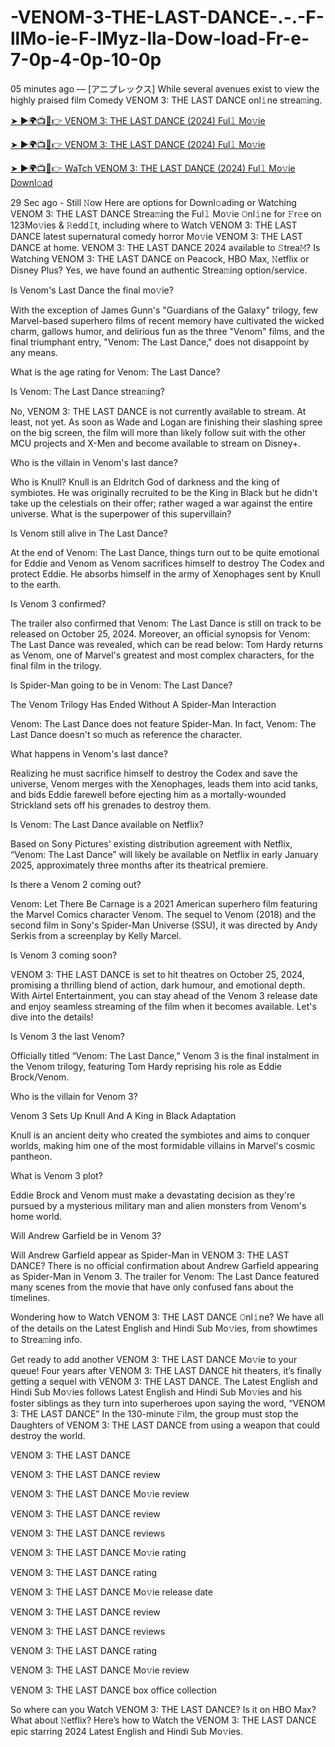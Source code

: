 # -VENOM-3-THE-LAST-DANCE-.-.-F-llMo-ie-F-lMyz-lla-Dow-load-Fr-e-7-0p-4-0p-10-0p


05 minutes ago — [アニプレックス] While several avenues exist to view the highly praised film Comedy VENOM 3: THE LAST DANCE onl𝚒ne strea𝚖ing.

[➤ ►🌍📺📱👉 VENOM 3: THE LAST DANCE (2024) Ful𝚕 Mo𝚟ie](https://filmsfree.xyz/en)

[➤ ►🌍📺📱👉 VENOM 3: THE LAST DANCE (2024) Ful𝚕 Mo𝚟ie](https://www.reddit.com/r/moviecampass/wiki/index)

[➤ ►🌍📺📱👉 WaTch VENOM 3: THE LAST DANCE (2024) Ful𝚕 Mo𝚟ie Downl𝚘ad](https://www.reddit.com/r/moviecampass/wiki/index)

29 Sec ago - Still 𝙽ow Here are options for Downl𝚘ading or Watching VENOM 3: THE LAST DANCE Strea𝚖ing the Ful𝚕 Mo𝚟ie 𝙾nl𝚒ne for 𝙵r𝚎e on 123Mo𝚟ies & 𝚁edd𝙸t, including where to Watch VENOM 3: THE LAST DANCE latest supernatural comedy horror Mo𝚟ie VENOM 3: THE LAST DANCE at home. VENOM 3: THE LAST DANCE 2024 available to 𝚂trea𝙼? Is Watching VENOM 3: THE LAST DANCE on Peacock, HBO Max, 𝙽etflix or Disney Plus? Yes, we have found an authentic Strea𝚖ing option/service.

Is Venom's Last Dance the final mo𝚟ie?

With the exception of James Gunn's "Guardians of the Galaxy" trilogy, few Marvel-based superhero films of recent memory have cultivated the wicked charm, gallows humor, and delirious fun as the three "Venom" films, and the final triumphant entry, "Venom: The Last Dance," does not disappoint by any means.

What is the age rating for Venom: The Last Dance?

Is Venom: The Last Dance strea𝚖ing?

No, VENOM 3: THE LAST DANCE is not currently available to stream. At least, not yet. As soon as Wade and Logan are finishing their slashing spree on the big screen, the film will more than likely follow suit with the other MCU projects and X-Men and become available to stream on Disney+.

Who is the villain in Venom's last dance?

Who is Knull? Knull is an Eldritch God of darkness and the king of symbiotes. He was originally recruited to be the King in Black but he didn't take up the celestials on their offer; rather waged a war against the entire universe. What is the superpower of this supervillain?

Is Venom still alive in The Last Dance?

At the end of Venom: The Last Dance, things turn out to be quite emotional for Eddie and Venom as Venom sacrifices himself to destroy The Codex and protect Eddie. He absorbs himself in the army of Xenophages sent by Knull to the earth.

Is Venom 3 confirmed?

The trailer also confirmed that Venom: The Last Dance is still on track to be released on October 25, 2024. Moreover, an official synopsis for Venom: The Last Dance was revealed, which can be read below: Tom Hardy returns as Venom, one of Marvel's greatest and most complex characters, for the final film in the trilogy.

Is Spider-Man going to be in Venom: The Last Dance?

The Venom Trilogy Has Ended Without A Spider-Man Interaction

Venom: The Last Dance does not feature Spider-Man. In fact, Venom: The Last Dance doesn't so much as reference the character.

What happens in Venom's last dance?

Realizing he must sacrifice himself to destroy the Codex and save the universe, Venom merges with the Xenophages, leads them into acid tanks, and bids Eddie farewell before ejecting him as a mortally-wounded Strickland sets off his grenades to destroy them.

Is Venom: The Last Dance available on Netflix?

Based on Sony Pictures' existing distribution agreement with Netflix, “Venom: The Last Dance” will likely be available on Netflix in early January 2025, approximately three months after its theatrical premiere.

Is there a Venom 2 coming out?

Venom: Let There Be Carnage is a 2021 American superhero film featuring the Marvel Comics character Venom. The sequel to Venom (2018) and the second film in Sony's Spider-Man Universe (SSU), it was directed by Andy Serkis from a screenplay by Kelly Marcel.

Is Venom 3 coming soon?

VENOM 3: THE LAST DANCE is set to hit theatres on October 25, 2024, promising a thrilling blend of action, dark humour, and emotional depth. With Airtel Entertainment, you can stay ahead of the Venom 3 release date and enjoy seamless streaming of the film when it becomes available. Let's dive into the details!

Is Venom 3 the last Venom?

Officially titled “Venom: The Last Dance,” Venom 3 is the final instalment in the Venom trilogy, featuring Tom Hardy reprising his role as Eddie Brock/Venom.

Who is the villain for Venom 3?

Venom 3 Sets Up Knull And A King in Black Adaptation

Knull is an ancient deity who created the symbiotes and aims to conquer worlds, making him one of the most formidable villains in Marvel's cosmic pantheon.

What is Venom 3 plot?

Eddie Brock and Venom must make a devastating decision as they're pursued by a mysterious military man and alien monsters from Venom's home world.

Will Andrew Garfield be in Venom 3?

Will Andrew Garfield appear as Spider-Man in VENOM 3: THE LAST DANCE? There is no official confirmation about Andrew Garfield appearing as Spider-Man in Venom 3. The trailer for Venom: The Last Dance featured many scenes from the movie that have only confused fans about the timelines.

Wondering how to Watch VENOM 3: THE LAST DANCE 𝙾nl𝚒ne? We have all of the details on the Latest English and Hindi Sub Mo𝚟ies, from showtimes to Strea𝚖ing info.

Get ready to add another VENOM 3: THE LAST DANCE Mo𝚟ie to your queue! Four years after VENOM 3: THE LAST DANCE hit theaters, it’s finally getting a sequel with VENOM 3: THE LAST DANCE. The Latest English and Hindi Sub Mo𝚟ies follows Latest English and Hindi Sub Mo𝚟ies and his foster siblings as they turn into superheroes upon saying the word, “VENOM 3: THE LAST DANCE” In the 130-minute 𝙵ilm, the group must stop the Daughters of VENOM 3: THE LAST DANCE from using a weapon that could destroy the world.

VENOM 3: THE LAST DANCE

VENOM 3: THE LAST DANCE review

VENOM 3: THE LAST DANCE Mo𝚟ie review

VENOM 3: THE LAST DANCE review

VENOM 3: THE LAST DANCE reviews

VENOM 3: THE LAST DANCE Mo𝚟ie rating

VENOM 3: THE LAST DANCE rating

VENOM 3: THE LAST DANCE Mo𝚟ie release date

VENOM 3: THE LAST DANCE review

VENOM 3: THE LAST DANCE reviews

VENOM 3: THE LAST DANCE rating

VENOM 3: THE LAST DANCE Mo𝚟ie review

VENOM 3: THE LAST DANCE box office collection

So where can you Watch VENOM 3: THE LAST DANCE? Is it on HBO Max? What about 𝙽etflix? Here’s how to Watch the VENOM 3: THE LAST DANCE epic starring 2024 Latest English and Hindi Sub Mo𝚟ies.
